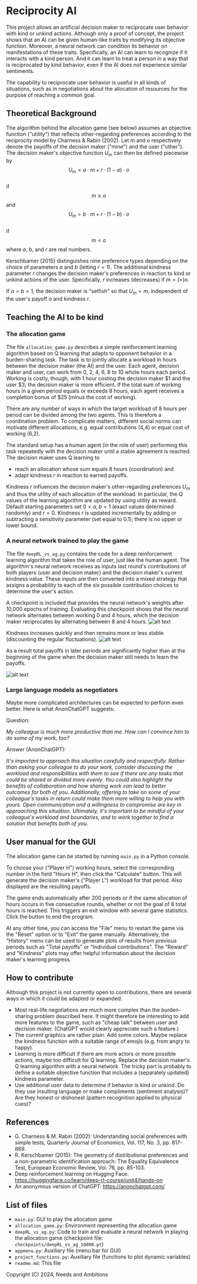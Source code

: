 # Reciprocity AI
This project allows an artificial decision maker to reciprocate user behavior with kind or unkind actions. Although only a proof of concept, the project shows that an AI can be given human-like traits by modifying its objective function. Moreover, a neural network can condition its behavior on manifestations of these traits. Specifically, an AI can learn to recognize if it interacts with a kind person. And it can learn to treat a person in a way that is reciprocated by kind behavior, even if the AI does not experience similar sentiments.

The capability to reciprocate user behavior is useful in all kinds of situations, such as in negotiations about the allocation of resources for the purpose of reaching a common goal.


## Theoretical Background
The algorithm behind the allocation game (see below) assumes an objective function ("utility") that reflects other-regarding preferences according to the reciprocity model by Charness & Rabin (2002). Let $m$ and $o$ respectively denote the payoffs of the decision maker ("mine") and the user ("other"). The decision maker's objective function $U_m$ can then be defined piecewise by
$$U_m = a\cdot m + r\cdot (1-a)\cdot o$$   
if   
$$m \ge o$$
and
$$U_m = b\cdot m + r\cdot (1-b)\cdot o$$   
if   
$$m < o$$
where $a$, $b$, and $r$ are real numbers.

Kerschbamer (2015) distinguishes nine preference types depending on the choice of parameters $a$ and $b$ (letting $r = 1$). The additional kindness parameter $r$ changes the decision maker's preferences in reaction to kind or unkind actions of the user. Specifically, $r$ increases (decreases) if $m > (<) o$.

If $a=b=1$, the decision maker is "selfish" so that $U_m=m$, independent of the user's payoff $o$ and kindness $r$. 


## Teaching the AI to be kind
### The allocation game
The file `allocation_game.py` describes a simple reinforcement learning algorithm based on Q learning that adapts to opponent behavior in a burden-sharing task. The task is to jointly allocate a workload in hours between the decision maker (the AI) and the user. Each agent, decision maker and user, can work from 0, 2, 4, 6, 8 to 10 whole hours each period. Working is costly, though, with 1 hour costing the decision maker $1 and the user $3; the decision maker is more efficient. If the total sum of working hours in a given period equals or exceeds 8 hours, each agent receives a completion bonus of $25 (minus the cost of working).

There are any number of ways in which the target workload of 8 hours per period can be divided among the two agents. This is therefore a coordination problem. To complicate matters, different social norms can motivate different allocations, e.g. equal contributions (4,4) or equal cost of working (6,2).

The standard setup has a human agent (in the role of user) performing this task repeatedly with the decision maker until a stable agreement is reached. The decision maker uses Q learning to

* reach an allocation whose sum equals 8 hours (coordination) and
* adapt kindness $r$ in reaction to earned payoffs.

Kindness $r$ influences the decision maker's other-regarding preferences $U_m$ and thus the utility of each allocation of the workload. In particular, the Q values of the learning algorithm are updated by using utility as reward. Default starting parameters set $0 < a , b < 1$ (exact values determined randomly) and $r=0$. Kindness $r$ is updated incrementally by adding or subtracting a sensitivity parameter (set equal to 0.1); there is no upper or lower bound.


### A neural network trained to play the game
The file `deepRL_vs_ag.py` contains the code for a deep reinforcement learning algorithm that takes the role of user, just like the human agent. The algorithm's neural network receives as inputs last round's contributions of both players (user and decision maker) and the decision maker's current kindness value. These inputs are then converted into a mixed strategy that assigns a probability to each of the six possible contribution choices to determine the user's action.

A checkpoint is included that provides the neural network's weights after 10,000 epochs of training. Evaluating this checkpoint shows that the neural network alternates between working 0 and 4 hours, which the decision maker reciprocates by alternating between 8 and 4 hours.
![alt text](figures/individual_payoffs.png)

Kindness increases quickly and then remains more or less stable (discounting the regular fluctuations).
![alt text](figures/kindness.png)

As a result total payoffs in later periods are significantly higher than at the beginning of the game when the decision maker still needs to learn the payoffs.

![alt text](figures/total_payoffs.png)


### Large language models as negotiators
Maybe more complicated architectures can be expected to perform even better. Here is what AnonChatGPT suggests:

Question: 

*My colleague is much more productive than me. How can I convince him to do some of my work, too?*

Answer (AnonChatGPT):

*It's important to approach this situation carefully and respectfully. Rather than asking your colleague to do your work, consider discussing the workload and responsibilities with them to see if there are any tasks that could be shared or divided more evenly.
You could also highlight the benefits of collaboration and how sharing work can lead to better outcomes for both of you. Additionally, offering to take on some of your colleague's tasks in return could make them more willing to help you with yours.
Open communication and a willingness to compromise are key in approaching this situation. Ultimately, it's important to be mindful of your colleague's workload and boundaries, and to work together to find a solution that benefits both of you.*


## User manual for the GUI
The allocation game can be started by running `main.py` in a Python console.

To choose your ("Player H") working hours, select the corresponding number in the field "Hours H", then click the "Calculate" button. This will generate the decision maker's ("Player L") workload for that period. Also displayed are the resulting payoffs.

The game ends automatically after 200 periods or if the same allocation of hours occurs in five consecutive rounds, whether or not the goal of 8 total hours is reached. This triggers an exit window with several game statistics. Click the button to end the program.

At any other time, you can access the "File" menu to restart the game via the "Reset" option or to "Exit" the game manually. Alternatively, the "History" menu can be used to generate plots of results from previous periods such as "Total payoffs" or "Individual contributions". The "Reward" and "Kindness" plots may offer helpful information about the decision maker's learning progress.

## How to contribute
Although this project is not currently open to contributions, there are several ways in which it could be adapted or expanded:
* Most real-life negotiations are much more complex than the burden-sharing problem described here. It might therefore be interesting to add more features to the game, such as "cheap talk" between user and decision maker. (ChatGPT would clearly appreciate such a feature.)
* The current graphics are rather plain. Add some colors. Maybe replace the kindness function with a suitable range of emojis (e.g. from angry to happy).
* Learning is more difficult if there are more actors or more possible actions, maybe too difficult for Q learning. Replace the decision maker's Q learning algorithm with a neural network. The tricky part is probably to define a suitable objective function that includes a (separately updated) kindness parameter.
* Use additional user data to determine if behavior is kind or unkind. Do they use insulting language or make compliments (sentiment analysis)? Are they honest or dishonest (pattern recognition applied to physical cues)?

## References
* G. Charness & M. Rabin (2002): Understanding social preferences with simple tests, Quarterly Journal of Economics, Vol. 117, No. 3, pp. 817-869.
* R. Kerschbamer (2015): The geometry of distributional preferences and a non-parametric identification approach: The Equality Equivalence Test, European Economic Review, Vol. 76, pp. 85-103.
* Deep reinforcement learning on Hugging Face: https://huggingface.co/learn/deep-rl-course/unit4/hands-on
* An anonymous version of ChatGPT: https://anonchatgpt.com/

## List of files
* `main.py`: GUI to play the allocation game
* `allocation_game.py`: Environment representing the allocation game
* `deepRL_vs_ag.py`: Code to train and evaluate a neural network in playing the allocation game (checkpoint file: `checkpoints/deepRL_vs_ag_10000.pt`)
* `appmenu.py`: Auxiliary file (menu bar for GUI)
* `project_functions.py`: Auxiliary file (functions to plot dynamic variables)
* `readme.md`: This file

Copyright (C) 2024, Needs and Ambitions
